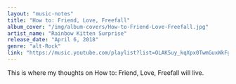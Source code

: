 ```yaml
---
layout: "music-notes"
title: "How to: Friend, Love, Freefall"
album_cover: "/img/album-covers/How-to-Friend-Love-Freefall.jpg"
artist_name: "Rainbow Kitten Surprise"
release_date: "April 6, 2018"
genre: "alt-Rock"
link: "https://music.youtube.com/playlist?list=OLAK5uy_kqXpx0TwmGuxWkFgFgnDRxKfpGX8rznoc&si=34RaYruglg1qMuJo"
---
```


This is where my thoughts on How to: Friend, Love, Freefall will live.
